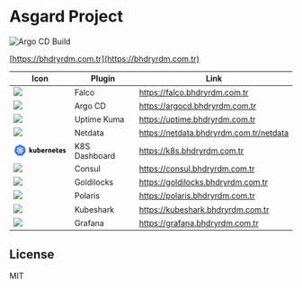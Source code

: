 # Asgard Project

![Argo CD Build](https://github.com/bhdryrdm/asgard/actions/workflows/docker-build-and-publish.yml/badge.svg)

[https://bhdryrdm.com.tr](https://bhdryrdm.com.tr)

|Icon | Plugin        | Link                                    |
| ------ |---------------|-----------------------------------------|
|[<img src="https://cdn.icon-icons.com/icons2/2699/PNG/512/falco_logo_icon_170163.png" width="100px" max-width="100%" height="auto" />](https://cdn.icon-icons.com/icons2/2699/PNG/512/falco_logo_icon_170163.png)| Falco         | https://falco.bhdryrdm.com.tr           |
|[<img src="https://miro.medium.com/v2/resize:fit:1200/1*LydFAwy_HJjw8lGCsi1Iqg.png" width="100px" max-width="100%" height="auto" />](https://miro.medium.com/v2/resize:fit:1200/1*LydFAwy_HJjw8lGCsi1Iqg.png)| Argo CD       | https://argocd.bhdryrdm.com.tr          |
|[<img src="https://uptime.kuma.pet/img/icon.svg" width="50px" max-width="100%" height="auto" />](https://uptime.kuma.pet/img/icon.svg) | Uptime Kuma   | https://uptime.bhdryrdm.com.tr          |
|[<img src="https://brands.home-assistant.io/_/netdata/logo.png" width="100px" max-width="100%" height="auto" />](https://brands.home-assistant.io/_/netdata/logo.png) | Netdata       | https://netdata.bhdryrdm.com.tr/netdata |
|[<img src="https://raw.githubusercontent.com/cncf/artwork/master/projects/kubernetes/horizontal/color/kubernetes-horizontal-color.png" width="100px" max-width="100%" height="auto" />](https://raw.githubusercontent.com/cncf/artwork/master/projects/kubernetes/horizontal/color/kubernetes-horizontal-color.png) | K8S Dashboard | https://k8s.bhdryrdm.com.tr             |
|[<img src="https://i.pinimg.com/originals/ca/ee/19/caee194ef29de4da3c19a3705279717c.png" width="100px" max-width="100%" height="auto" />](https://i.pinimg.com/originals/ca/ee/19/caee194ef29de4da3c19a3705279717c.png) | Consul        | https://consul.bhdryrdm.com.tr          |
|[<img src="https://www.fairwinds.com/hubfs/goldilocks_bfw_color.png" width="100px" max-width="100%" height="auto" />](https://www.fairwinds.com/hubfs/goldilocks_bfw_color.png) | Goldilocks    | https://goldilocks.bhdryrdm.com.tr	     |
|[<img src="https://camo.githubusercontent.com/21017bcdf60b658e5719e8d4b8ebf4ba4c1115ea907f2d8190427a82f8979eaf/68747470733a2f2f706f6c617269732e646f63732e6661697277696e64732e636f6d2f696d672f706f6c617269732d6c6f676f2e706e67" width="100px" max-width="100%" height="auto" />](https://repository-images.githubusercontent.com/157735858/b077a580-7be1-11e9-837a-c0ec62f659a4) | Polaris       | https://polaris.bhdryrdm.com.tr         |
|[<img src="https://miro.medium.com/v2/resize:fit:1400/1*JCrtvuZgUBlUr4plUuSLMg.png" width="100px" max-width="100%" height="auto" />](https://miro.medium.com/v2/resize:fit:1400/1*JCrtvuZgUBlUr4plUuSLMg.png) | Kubeshark     | https://kubeshark.bhdryrdm.com.tr       |
|[<img src="https://miro.medium.com/v2/resize:fit:1400/1*4M4OghuybPhjRsLxhrNsGA.png" width="100px" max-width="100%" height="auto" />](https://miro.medium.com/v2/resize:fit:1400/1*4M4OghuybPhjRsLxhrNsGA.png) | Grafana       | https://grafana.bhdryrdm.com.tr         |

## License

MIT
